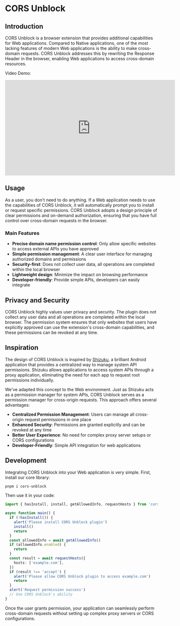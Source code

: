 # CORS Unblock

## Introduction

CORS Unblock is a browser extension that provides additional capabilities for Web applications. Compared to Native applications, one of the most lacking features of modern Web applications is the ability to make cross-domain requests. CORS Unblock addresses this by rewriting the Response Header in the browser, enabling Web applications to access cross-domain resources.

Video Demo:

<iframe width="560" height="315" src="https://www.youtube.com/embed/nR2TB5njRiE?si=zoE3IrxvEGdqIjql" title="YouTube video player" frameborder="0" allow="accelerometer; autoplay; clipboard-write; encrypted-media; gyroscope; picture-in-picture; web-share" referrerpolicy="strict-origin-when-cross-origin" allowfullscreen></iframe>

## Usage

As a user, you don't need to do anything. If a Web application needs to use the capabilities of CORS Unblock, it will automatically prompt you to install or request specific permissions. CORS Unblock adopts a design principle of clear permissions and on-demand authorization, ensuring that you have full control over cross-domain requests in the browser.

### Main Features

- **Precise domain name permission control**: Only allow specific websites to access external APIs you have approved
- **Simple permission management**: A clear user interface for managing authorized domains and permissions
- **Security-first**: Does not collect user data, all operations are completed within the local browser
- **Lightweight design**: Minimize the impact on browsing performance
- **Developer-friendly**: Provide simple APIs, developers can easily integrate

## Privacy and Security

CORS Unblock highly values user privacy and security. The plugin does not collect any user data and all operations are completed within the local browser. The permission system ensures that only websites that users have explicitly approved can use the extension's cross-domain capabilities, and these permissions can be revoked at any time.

## Inspiration

The design of CORS Unblock is inspired by [Shizuku](https://github.com/RikkaApps/Shizuku), a brilliant Android application that provides a centralized way to manage system API permissions. Shizuku allows applications to access system APIs through a proxy application, eliminating the need for each app to request root permissions individually.

We've adapted this concept to the Web environment. Just as Shizuku acts as a permission manager for system APIs, CORS Unblock serves as a permission manager for cross-origin requests. This approach offers several advantages:

- **Centralized Permission Management**: Users can manage all cross-origin request permissions in one place
- **Enhanced Security**: Permissions are granted explicitly and can be revoked at any time
- **Better User Experience**: No need for complex proxy server setups or CORS configurations
- **Developer-Friendly**: Simple API integration for web applications

## Development

Integrating CORS Unblock into your Web application is very simple. First, install our core library:

```bash
pnpm i cors-unblock
```

Then use it in your code:

```ts
import { hasInstall, install, getAllowedInfo, requestHosts } from 'cors-unblock'

async function main() {
  if (!hasInstall()) {
    alert('Please install CORS Unblock plugin')
    install()
    return
  }
  const allowedInfo = await getAllowedInfo()
  if (allowedInfo.enabled) {
    return
  }
  const result = await requestHosts({
    hosts: ['example.com'],
  })
  if (result !== 'accept') {
    alert('Please allow CORS Unblock plugin to access example.com')
    return
  }
  alert('Request permission success')
  // Use CORS Unblock's ability
}
```

Once the user grants permission, your application can seamlessly perform cross-domain requests without setting up complex proxy servers or CORS configurations.


